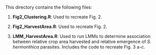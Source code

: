 
This directory contains the following files:

1. **Fig2_Clustering.R**: Used to recreate Fig. 2. 

2. **Fig2_HarvestArea.R**: Used to recreate Fig. 2. 

3. **LMM_HarvestArea.R**: Used to run LMMs to determine association between relative crop area harvested and relative emergence of *S. hermonthica* parasites. Includes the code to recreate Fig. 3 a-c. 

